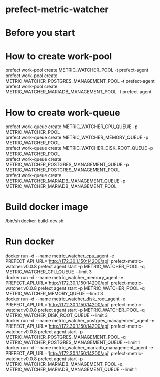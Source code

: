 # prefect-metric-watcher

# Before you start
# How to create work-pool
prefect work-pool create METRIC_WATCHER_POOL -t prefect-agent  
prefect work-pool create METRIC_WATCHER_POSTGRES_MANAGEMENT_POOL -t prefect-agent  
prefect work-pool create METRIC_WATCHER_MARIADB_MANAGEMENT_POOL -t prefect-agent  

# How to create work-queue
prefect work-queue create METRIC_WATCHER_CPU_QUEUE -p METRIC_WATCHER_POOL  
prefect work-queue create METRIC_WATCHER_MEMORY_QUEUE -p METRIC_WATCHER_POOL  
prefect work-queue create METRIC_WATCHER_DISK_ROOT_QUEUE -p METRIC_WATCHER_POOL  
prefect work-queue create METRIC_WATCHER_POSTGRES_MANAGEMENT_QUEUE -p METRIC_WATCHER_POSTGRES_MANAGEMENT_POOL  
prefect work-queue create METRIC_WATCHER_MARIADB_MANAGEMENT_QUEUE -p METRIC_WATCHER_MARIADB_MANAGEMENT_POOL  

# Build docker image
/bin/sh docker-build-dev.sh  

# Run docker
docker run -d --name metric_watcher_cpu_agent -e PREFECT_API_URL='http://172.30.1.150:14200/api' prefect-metric-watcher:v0.0.8 prefect agent start -p METRIC_WATCHER_POOL -q METRIC_WATCHER_CPU_QUEUE --limit 3  
docker run -d --name metric_watcher_memory_agent -e PREFECT_API_URL='http://172.30.1.150:14200/api' prefect-metric-watcher:v0.0.8 prefect agent start -p METRIC_WATCHER_POOL -q METRIC_WATCHER_MEMORY_QUEUE --limit 3  
docker run -d --name metric_watcher_disk_root_agent -e PREFECT_API_URL='http://172.30.1.150:14200/api' prefect-metric-watcher:v0.0.8 prefect agent start -p METRIC_WATCHER_POOL -q METRIC_WATCHER_DISK_ROOT_QUEUE --limit 3  
docker run -d --name metric_watcher_postgres_management_agent -e PREFECT_API_URL='http://172.30.1.150:14200/api' prefect-metric-watcher:v0.0.8 prefect agent start -p METRIC_WATCHER_POSTGRES_MANAGEMENT_POOL -q METRIC_WATCHER_POSTGRES_MANAGEMENT_QUEUE --limit 1  
docker run -d --name metric_watcher_mariadb_management_agent -e PREFECT_API_URL='http://172.30.1.150:14200/api' prefect-metric-watcher:v0.0.8 prefect agent start -p METRIC_WATCHER_MARIADB_MANAGEMENT_POOL -q METRIC_WATCHER_MARIADB_MANAGEMENT_QUEUE --limit 1  

